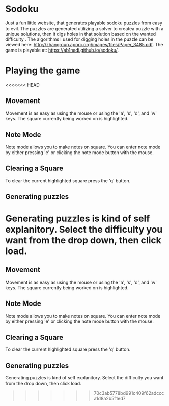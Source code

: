 # Sodoku
Just a fun little website, that generates playable sodoku puzzles from easy to evil. The puzzles are generated utilizing a solver to createa puzzle with a unique solutions, then it digs holes in that solution based on the wanted difficulty . The algorithms I used for digging holes in the puzzle can be viewed here:  http://zhangroup.aporc.org/images/files/Paper_3485.pdf. 
The game is playable at: https://ab1nadi.github.io/sodoku/.
# Playing the game
   
<<<<<<< HEAD
## Movement
Movement is as easy as using the mouse or using the 'a', 's', 'd', and 'w' keys.
The square currently being worked on is highlighted.

## Note Mode
Note mode allows you to make notes on square. You can enter note mode by either pressing 'e' or clicking the note mode
button with the mouse.

## Clearing a Square 
To clear the current highlighted square press the 'q' button.


## Generating puzzles
Generating puzzles is kind of self explanitory. Select the difficulty you want from the drop down, then click load. 
=======
 ## Movement
 Movement is as easy as using the mouse or using the 'a', 's', 'd', and 'w' keys.
 The square currently being worked on is highlighted.

 ## Note Mode
 Note mode allows you to make notes on square. You can enter note mode by either pressing 'e' or clicking the note mode
 button with the mouse.

 ## Clearing a Square 
 To clear the current highlighted square press the 'q' button.


 ## Generating puzzles
 Generating puzzles is kind of self explanitory. Select the difficulty you want from the drop down, then click load. 
>>>>>>> 70c3ab5778bd991c409f62adccca1d8a2b5f1ed7


